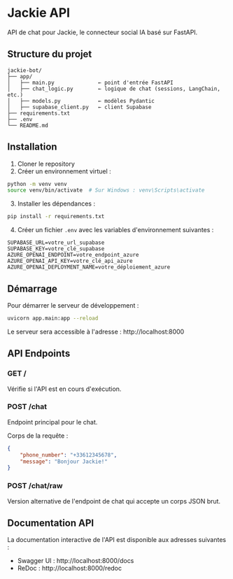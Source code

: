 # Jackie API

API de chat pour Jackie, le connecteur social IA basé sur FastAPI.

## Structure du projet

```
jackie-bot/
├── app/
│   ├── main.py              ← point d'entrée FastAPI
│   ├── chat_logic.py        ← logique de chat (sessions, LangChain, etc.)
│   ├── models.py            ← modèles Pydantic
│   ├── supabase_client.py   ← client Supabase
├── requirements.txt
├── .env
└── README.md
```

## Installation

1. Cloner le repository
2. Créer un environnement virtuel :
```bash
python -m venv venv
source venv/bin/activate  # Sur Windows : venv\Scripts\activate
```

3. Installer les dépendances :
```bash
pip install -r requirements.txt
```

4. Créer un fichier `.env` avec les variables d'environnement suivantes :
```
SUPABASE_URL=votre_url_supabase
SUPABASE_KEY=votre_clé_supabase
AZURE_OPENAI_ENDPOINT=votre_endpoint_azure
AZURE_OPENAI_API_KEY=votre_clé_api_azure
AZURE_OPENAI_DEPLOYMENT_NAME=votre_déploiement_azure
```

## Démarrage

Pour démarrer le serveur de développement :

```bash
uvicorn app.main:app --reload
```

Le serveur sera accessible à l'adresse : http://localhost:8000

## API Endpoints

### GET /
Vérifie si l'API est en cours d'exécution.

### POST /chat
Endpoint principal pour le chat.

Corps de la requête :
```json
{
    "phone_number": "+33612345678",
    "message": "Bonjour Jackie!"
}
```

### POST /chat/raw
Version alternative de l'endpoint de chat qui accepte un corps JSON brut.

## Documentation API

La documentation interactive de l'API est disponible aux adresses suivantes :
- Swagger UI : http://localhost:8000/docs
- ReDoc : http://localhost:8000/redoc 